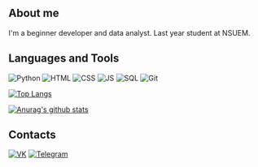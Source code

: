 ## About me
I'm a beginner developer and data analyst. Last year student at NSUEM.

## Languages and Tools
![Python](https://img.shields.io/badge/Python-important?style=for-the-badge&logo=python&logoColor=white) ![HTML](https://img.shields.io/badge/HTML-green?style=for-the-badge&logo=html5&logoColor=white) ![CSS](https://img.shields.io/badge/CSS-red?style=for-the-badge&logo=css3&logoColor=white) ![JS](https://img.shields.io/badge/JavaScript-yellow?style=for-the-badge&logo=JavaScript&logoColor=white) ![SQL](https://img.shields.io/badge/SQL-blue?style=for-the-badge&logo=mysql&logoColor=white) ![Git](https://img.shields.io/badge/git-black?style=for-the-badge&logo=github&logoColor=white)

[![Top Langs](https://github-readme-stats.vercel.app/api/top-langs/?username=vashukovdanil&langs_count=8)](https://github.com/anuraghazra/github-readme-stats)

[![Anurag's github stats](https://github-readme-stats.vercel.app/api?username=vashukovdanil&show_icons=true)](https://github.com/anuraghazra/github-readme-stats)

## Contacts
[![VK](https://img.shields.io/badge/VK-blue?style=for-the-badge&logo=vk&logoColor=white)](https://vk.com/vashukovdanil) [![Telegram](https://img.shields.io/badge/Telegram-blue?style=for-the-badge&logo=Telegram&logoColor=white)](https://t.me/vashukovdanil)